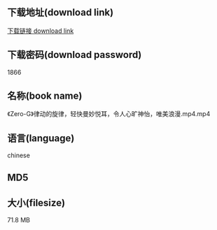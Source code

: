 ## 下载地址(download link)
[下载链接 download link](https://voluble-croquembouche-d321dc.netlify.app/?s=%E3%80%8AZero-G%E3%80%8B%E5%BE%8B%E5%8A%A8%E7%9A%84%E6%97%8B%E5%BE%8B%EF%BC%8C%E8%BD%BB%E5%BF%AB%E6%9B%BC%E5%A6%99%E6%82%A6%E8%80%B3%EF%BC%8C%E4%BB%A4%E4%BA%BA%E5%BF%83%E6%97%B7%E7%A5%9E%E6%80%A1%EF%BC%8C%E5%94%AF%E7%BE%8E%E6%B5%AA%E6%BC%AB.mp4)

## 下载密码(download password)
1866

## 名称(book name)
《Zero-G》律动的旋律，轻快曼妙悦耳，令人心旷神怡，唯美浪漫.mp4.mp4

## 语言(language)
chinese

## MD5


## 大小(filesize)
71.8 MB
